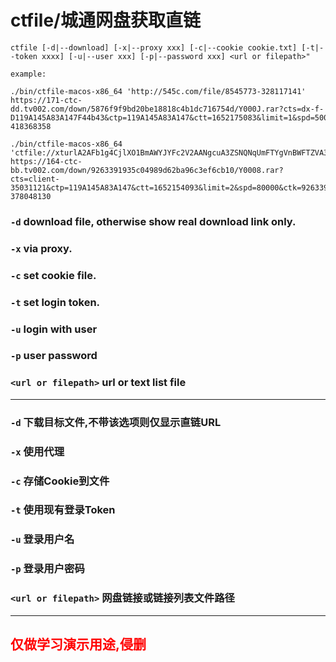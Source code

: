 # ctfile/城通网盘获取直链

```
ctfile [-d|--download] [-x|--proxy xxx] [-c|--cookie cookie.txt] [-t|--token xxxx] [-u|--user xxx] [-p|--password xxx] <url or filepath>"

example:

./bin/ctfile-macos-x86_64 'http://545c.com/file/8545773-328117141'
https://171-ctc-dd.tv002.com/down/5876f9f9bd20be18818c4b1dc716754d/Y000J.rar?cts=dx-f-D119A145A83A147F44b43&ctp=119A145A83A147&ctt=1652175083&limit=1&spd=50000&ctk=5876f9f9bd20be18818c4b1dc716754d&chk=14f8435ae97a2d76a9f7f034d5fd604e-418368358

./bin/ctfile-macos-x86_64 'ctfile://xturlA2AFb1g4CjlXO1BmAWYJYFc2V2AANgcuA3ZSNQNqUmFTYgVnBWFTZVA3VXRTcQ5tUTQ'
https://164-ctc-bb.tv002.com/down/9263391935c04989d62ba96c3ef6cb10/Y0008.rar?cts=client-35031121&ctp=119A145A83A147&ctt=1652154093&limit=2&spd=80000&ctk=9263391935c04989d62ba96c3ef6cb10&chk=28740630378999378121ce83e5966f9f-378048130
```

### `-d` download file, otherwise show real download link only.
### `-x` via proxy.
### `-c` set cookie file.
### `-t` set login token.
### `-u` login with user
### `-p` user password
### `<url or filepath>` url or text list file

---------

### `-d` 下载目标文件,不带该选项则仅显示直链URL
### `-x` 使用代理
### `-c` 存储Cookie到文件
### `-t` 使用现有登录Token
### `-u` 登录用户名
### `-p` 登录用户密码
### `<url or filepath>` 网盘链接或链接列表文件路径

----------

## <font color='red'>仅做学习演示用途,侵删</font>
